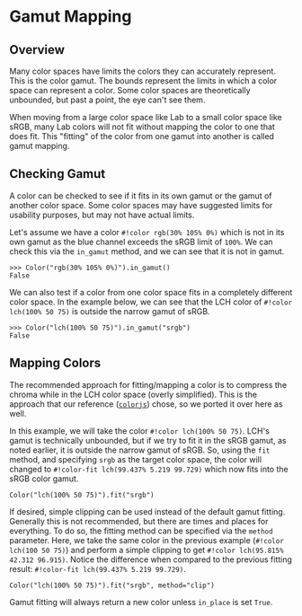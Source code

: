# Gamut Mapping

## Overview

Many color spaces have limits the colors they can accurately represent. This is the color gamut. The bounds represent
the limits in which a color space can represent a color. Some color spaces are theoretically unbounded, but past a
point, the eye can't see them.

When moving from a large color space like Lab to a small color space like sRGB, many Lab colors will not fit without
mapping the color to one that does fit. This "fitting" of the color from one gamut into another is called gamut mapping.

## Checking Gamut

A color can be checked to see if it fits in its own gamut or the gamut of another color space. Some color spaces may
have suggested limits for usability purposes, but may not have actual limits.

Let's assume we have a color `#!color rgb(30% 105% 0%)` which is not in its own gamut as the blue channel exceeds the
sRGB limit of `100%`. We can check this via the `in_gamut` method, and we can see that it is not in gamut.

```pycon3
>>> Color("rgb(30% 105% 0%)").in_gamut()
False
```

We can also test if a color from one color space fits in a completely different color space. In the example below, we
can see that the LCH color of `#!color lch(100% 50 75)` is outside the narrow gamut of sRGB.

```pycon3
>>> Color("lch(100% 50 75)").in_gamut("srgb")
False
```

## Mapping Colors

The recommended approach for fitting/mapping a color is to compress the chroma while in the LCH color space (overly
simplified). This is the approach that our reference ([`colorjs`](https://colorjs.io/)) chose, so we ported it over here
as well.

In this example, we will take the color `#!color lch(100% 50 75)`. LCH's gamut is technically unbounded, but if we try
to fit it in the sRGB gamut, as noted earlier, it is outside the narrow gamut of sRGB. So, using the `fit` method, and
specifying `srgb` as the target color space, the color will changed to `#!color-fit lch(99.437% 5.219 99.729)` which now
fits into the sRGB color gamut.

```color
Color("lch(100% 50 75)").fit("srgb")
```

If desired, simple clipping can be used instead of the default gamut fitting. Generally this is not recommended, but
there are times and places for everything. To do so, the fitting method can be specified via the `method` parameter.
Here, we take the same color in the previous example (`#!color lch(100 50 75)`) and perform a simple clipping to get
`#!color lch(95.815% 42.312 96.915)`. Notice the difference when compared to the previous fitting result:
`#!color-fit lch(99.437% 5.219 99.729)`.

```color
Color("lch(100% 50 75)").fit("srgb", method="clip")
```

Gamut fitting will always return a new color unless `in_place` is set `True`.
